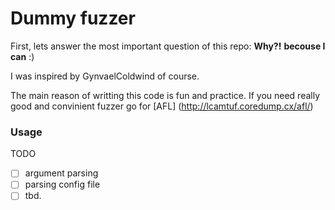 # Dummy fuzzer

First, lets answer the most important question of this repo:
**Why?!**
**__becouse I can__** :)

I was inspired by GynvaelColdwind of course.


The main reason of writting this code is fun and practice. If you need really good and convinient fuzzer go for [AFL] (http://lcamtuf.coredump.cx/afl/)


### Usage





TODO
-[ ] argument parsing
-[ ] parsing config file
-[ ] tbd.

